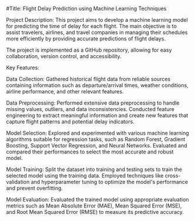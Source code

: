 #Title: Flight Delay Prediction using Machine Learning Techniques

Project Description:
This project aims to develop a machine learning model for predicting the time of delay for each flight. The main objective is to assist travelers, airlines, and travel companies in managing their schedules more efficiently by providing accurate predictions of flight delays.

The project is implemented as a GitHub repository, allowing for easy collaboration, version control, and accessibility.

Key Features:

Data Collection: Gathered historical flight data from reliable sources containing information such as departure/arrival times, weather conditions, airline performance, and other relevant features.

Data Preprocessing: Performed extensive data preprocessing to handle missing values, outliers, and data inconsistencies. Conducted feature engineering to extract meaningful information and create new features that capture flight patterns and potential delay indicators.

Model Selection: Explored and experimented with various machine learning algorithms suitable for regression tasks, such as Random Forest, Gradient Boosting, Support Vector Regression, and Neural Networks. Evaluated and compared their performances to select the most accurate and robust model.

Model Training: Split the dataset into training and testing sets to train the selected model using the training data. Employed techniques like cross-validation and hyperparameter tuning to optimize the model's performance and prevent overfitting.

Model Evaluation: Evaluated the trained model using appropriate evaluation metrics such as Mean Absolute Error (MAE), Mean Squared Error (MSE), and Root Mean Squared Error (RMSE) to measure its predictive accuracy.


